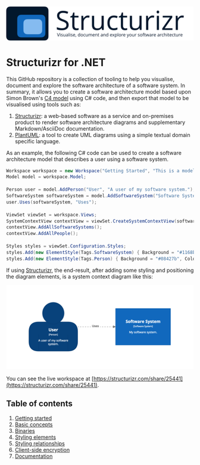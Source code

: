![Structurizr](docs/images/structurizr-banner.png)

# Structurizr for .NET

This GitHub repository is a collection of tooling to help you visualise, document and explore the software architecture of a software system. In summary, it allows you to create a software architecture model based upon Simon Brown's [C4 model](https://structurizr.com/help/c4) using C# code, and then export that model to be visualised using tools such as:

1. [Structurizr](https://structurizr.com): a web-based software as a service and on-premises product to render software architecture diagrams and supplementary Markdown/AsciiDoc documentation.
1. [PlantUML](docs/plantuml.md): a tool to create UML diagrams using a simple textual domain specific language.

As an example, the following C# code can be used to create a software architecture model that describes a user using a software system.

```c#
Workspace workspace = new Workspace("Getting Started", "This is a model of my software system.");
Model model = workspace.Model;

Person user = model.AddPerson("User", "A user of my software system.");
SoftwareSystem softwareSystem = model.AddSoftwareSystem("Software System", "My software system.");
user.Uses(softwareSystem, "Uses");

ViewSet viewSet = workspace.Views;
SystemContextView contextView = viewSet.CreateSystemContextView(softwareSystem, "context", "An example of a System Context diagram.");
contextView.AddAllSoftwareSystems();
contextView.AddAllPeople();

Styles styles = viewSet.Configuration.Styles;
styles.Add(new ElementStyle(Tags.SoftwareSystem) { Background = "#1168bd", Color = "#ffffff" });
styles.Add(new ElementStyle(Tags.Person) { Background = "#08427b", Color = "#ffffff", Shape = Shape.Person });
```

If using [Structurizr](https://structurizr.com), the end-result, after adding some styling and positioning the diagram elements, is a system context diagram like this:

![Getting Started with Structurizr for .NET](docs/images/getting-started.png)

You can see the live workspace at [https://structurizr.com/share/25441](https://structurizr.com/share/25441).

## Table of contents

1. [Getting started](docs/getting-started.md)
1. [Basic concepts](docs/basic-concepts.md)
1. [Binaries](docs/binaries.md)
1. [Styling elements](docs/styling-elements.md)
1. [Styling relationships](docs/styling-relationships.md)
1. [Client-side encryption](docs/client-side-encryption.md)
1. [Documentation](docs/documentation.md)